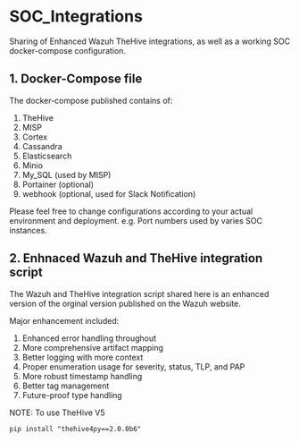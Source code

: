 # SOC_Integrations
Sharing of Enhanced Wazuh TheHive integrations, as well as a working SOC docker-compose configuration.

## 1. Docker-Compose file

The docker-compose published contains of:
  1. TheHive
  2. MISP 
  3. Cortex 
  4. Cassandra
  5. Elasticsearch
  6. Minio
  7. My_SQL (used by MISP)
  8. Portainer (optional)
  9. webhook (optional, used for Slack Notification)

Please feel free to change configurations according to your actual environment and deployment. e.g. Port numbers used by varies SOC instances.

## 2. Enhnaced Wazuh and TheHive integration script

The Wazuh and TheHive integration script shared here is an enhanced version of the orginal version published on the Wazuh website. 

Major enhancement included:
  1. Enhanced error handling throughout
  2. More comprehensive artifact mapping
  3. Better logging with more context
  4. Proper enumeration usage for severity, status, TLP, and PAP
  5. More robust timestamp handling
  6. Better tag management
  7. Future-proof type handling

NOTE: 
To use TheHive V5
```
pip install "thehive4py==2.0.0b6"
```


